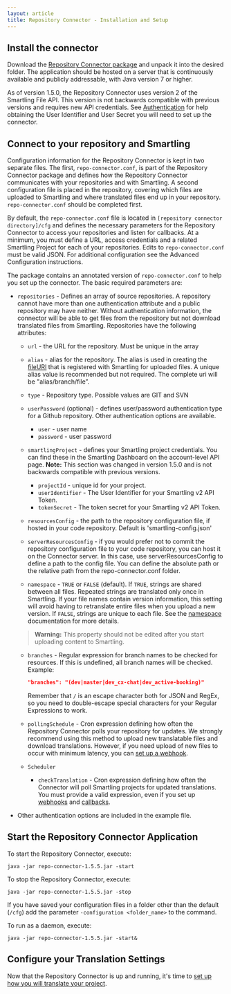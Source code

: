 ```yaml
---
layout: article
title: Repository Connector - Installation and Setup
---
```



## Install the connector

Download the [Repository Connector package](https://smartling-connector-public.s3.amazonaws.com/repo_connector/repo-connector-1.5.5-bin.zip) and unpack it into the desired folder. The application should be hosted on a server that is continuously available and publicly addressable, with Java version 7 or higher.

As of version 1.5.0, the Repository Connector uses version 2 of the Smartling File API. This version is not backwards compatible with previous versions and requires new API credentials. See [Authentication](/developers/api/v2/authentication/) for help obtaining the User Identifier and User Secret you will need to set up the connector.

## Connect to your repository and Smartling

Configuration information for the Repository Connector is kept in two separate files. The first, `repo-connector.conf`, is part of the Repository Connector package and defines how the Repository Connector communicates with your repositories and with Smartling. A second configuration file is placed in the repository, covering which files are uploaded to Smartling and where translated files end up in your repository. `repo-connector.conf` should be completed first.

By default, the `repo-connector.conf` file is located in `[repository connector directory]/cfg` and defines the necessary parameters for the Repository Connector to access your repositories and listen for callbacks. At a minimum, you must define a URL, access credentials and a related Smartling Project for each of your repositories. Edits to `repo-connector.conf` must be valid JSON. For additional configuration see the Advanced Configuration instructions.

The package contains an annotated version of `repo-connector.conf` to help you set up the connector. The basic required parameters are:

* `repositories` - Defines an array of source repositories. A repository cannot have more than one authentication attribute and a public repository may have neither. Without authentication information, the connector will be able to get files from the repository but not download translated files from Smartling. Repositories have the following attributes:

  * `url` - the URL for the repository. Must be unique in the array
  * `alias` - alias for the repository. The alias is used in creating the [fileURI](/developers/api/v2/files/upload-file/#fileuri) that is registered with Smartling for uploaded files. A unique alias value is recommended but not required. The complete uri will be "alias/branch/file”.
  * `type` - Repository type. Possible values are GIT and SVN
  * `userPassword` (optional) - defines user/password authentication type for a Github repository. Other authentication options are available.
    * `user` - user name
    * `password` - user password

  * `smartlingProject` - defines your Smartling project credentials. You can find these in the Smartling Dashboard on the account-level API page. **Note:** This section was changed in version 1.5.0 and is not backwards compatible with previous versions.

    * `projectId` - unique id for your project.
    * `userIdentifier` - The User Identifier for your Smartling v2 API Token.
    * `tokenSecret` - The token secret for your Smartling v2 API Token.

  * `resourcesConfig` - the path to the repository configuration file, if hosted in your code repository. Default is 'smartling-config.json'
  * `serverResourcesConfig` - if you would prefer not to commit the repository configuration file to your code repository, you can host it on the Connector server. In this case, use serverResourcesConfig to define a path to the config file. You can define the absolute path or the relative path from the repo-connector.conf folder.
  * `namespace` - `TRUE` or `FALSE` (default). If `TRUE`, strings are shared between all files. Repeated strings are translated only once in Smartling. If your file names contain version information, this setting will avoid having to retranslate entire files when you upload a new version. If `FALSE`, strings are unique to each file. See the [namespace](http://support.smartling.com/hc/en-us/articles/207178807) documentation for more details.
  > **Warning:** This property should not be edited after you start uploading content to Smartling.
  * `branches` - Regular expression for branch names to be checked for resources. If this is undefined, all branch names will be checked. Example:

    ~~~json
    "branches": "(dev|master|dev_cx-chat|dev_active-booking)"
    ~~~

    Remember that `/` is an escape character both for JSON and RegEx, so you need to double-escape special characters for your Regular Expressions to work.

  * `pollingSchedule` - Cron expression defining how often the Repository Connector polls your repository for updates. We strongly recommend using this method to upload new translatable files and download translations. However, if you need upload of new files to occur with minimum latency, you can [set up a webhook](http://help.smartling.com/knowledge-base/articles/repository-connector-faq/#can-i-automate-uploads-when-i-make-a-commit-to-my-repository).
  * `Scheduler`

    * `checkTranslation` - Cron expression defining how often the Connector will poll Smartling projects for updated translations. You must provide a valid expression, even if you set up [webhooks](http://help.smartling.com/knowledge-base/articles/repository-connector-faq/#can-i-automate-uploads-when-i-make-a-commit-to-my-repository) and [callbacks](http://help.smartling.com/knowledge-base/articles/repository-connector-faq/#can-i-configure-callbacks-for-completed-translation-instead-of-using-the-cron-checker).
* Other authentication options are included in the example file.

## Start the Repository Connector Application

To start the Repository Connector, execute:

~~~
java -jar repo-connector-1.5.5.jar -start
~~~

To stop the Repository Connector, execute:

~~~
java -jar repo-connector-1.5.5.jar -stop
~~~

If you have saved your configuration files in a folder other than the default (`/cfg`) add the parameter `-configuration <folder_name>` to the command.

To run as a daemon, execute:

~~~
java -jar repo-connector-1.5.5.jar -start&
~~~

## Configure your Translation Settings

Now that the Repository Connector is up and running, it's time to [set up how you will translate your project](/knowledge-base/articles/repository-connector-translation-settings/).
